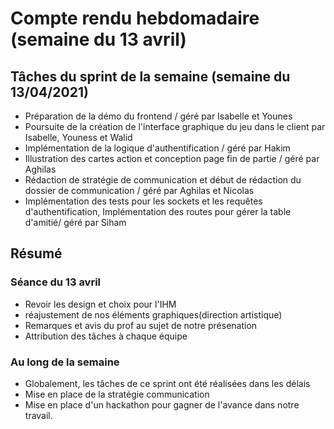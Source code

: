 # Compte rendu hebdomadaire (semaine du 13 avril)

## Tâches du sprint de la semaine (semaine du 13/04/2021)

- Préparation de la démo du frontend / géré par Isabelle et Younes
- Poursuite de la création de l'interface graphique du jeu dans le client par Isabelle, Youness et Walid
- Implémentation de la logique d'authentification / géré par Hakim
- Illustration des cartes action et conception page fin de partie / géré par Aghilas 
- Rédaction de stratégie de communication et début de rédaction du dossier de communication / géré par Aghilas  et Nicolas
- Implémentation des tests pour les sockets et  les requêtes d'authentification, Implémentation des routes pour gérer la table d'amitié/ géré par Siham 

## Résumé

### Séance du 13 avril

- Revoir les design et choix pour l'IHM
- réajustement de nos éléments graphiques(direction artistique)
- Remarques et avis du prof au sujet de notre présenation
- Attribution des tâches à chaque équipe

### Au long de la semaine

- Globalement, les tâches de ce sprint ont été réalisées dans les délais
- Mise en place de la stratégie communication
- Mise en place d'un hackathon pour gagner de l'avance dans notre travail.
